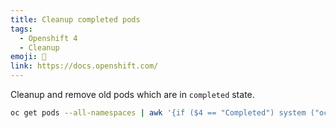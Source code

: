 ```yaml
---
title: Cleanup completed pods
tags:
  - Openshift 4
  - Cleanup
emoji: 🧹
link: https://docs.openshift.com/
---
```


Cleanup and remove old pods which are in `completed` state.

```bash
oc get pods --all-namespaces | awk '{if ($4 == "Completed") system ("oc delete pod " $2 " -n " $1 )}'
```